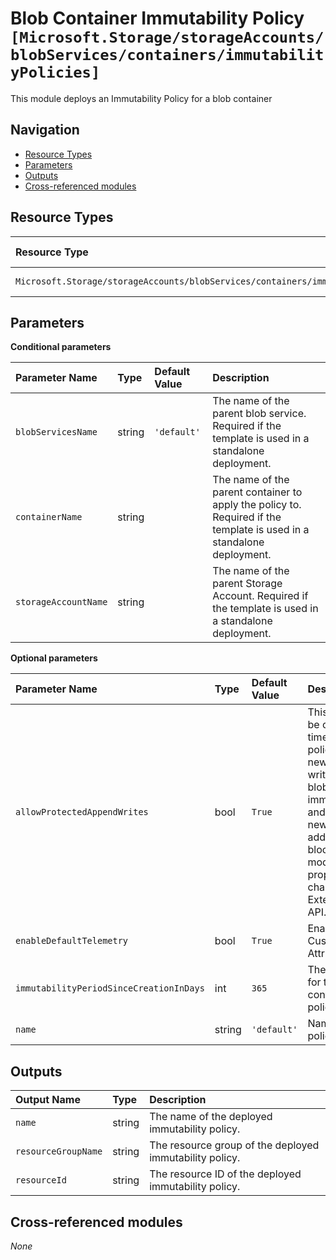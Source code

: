 # Blob Container Immutability Policy `[Microsoft.Storage/storageAccounts/blobServices/containers/immutabilityPolicies]`

This module deploys an Immutability Policy for a blob container

## Navigation

- [Resource Types](#Resource-Types)
- [Parameters](#Parameters)
- [Outputs](#Outputs)
- [Cross-referenced modules](#Cross-referenced-modules)

## Resource Types

| Resource Type | API Version |
| :-- | :-- |
| `Microsoft.Storage/storageAccounts/blobServices/containers/immutabilityPolicies` | [2021-09-01](https://docs.microsoft.com/en-us/azure/templates/Microsoft.Storage/2021-09-01/storageAccounts/blobServices/containers/immutabilityPolicies) |

## Parameters

**Conditional parameters**

| Parameter Name | Type | Default Value | Description |
| :-- | :-- | :-- | :-- |
| `blobServicesName` | string | `'default'` | The name of the parent blob service. Required if the template is used in a standalone deployment. |
| `containerName` | string |  | The name of the parent container to apply the policy to. Required if the template is used in a standalone deployment. |
| `storageAccountName` | string |  | The name of the parent Storage Account. Required if the template is used in a standalone deployment. |

**Optional parameters**

| Parameter Name | Type | Default Value | Description |
| :-- | :-- | :-- | :-- |
| `allowProtectedAppendWrites` | bool | `True` | This property can only be changed for unlocked time-based retention policies. When enabled, new blocks can be written to an append blob while maintaining immutability protection and compliance. Only new blocks can be added and any existing blocks cannot be modified or deleted. This property cannot be changed with ExtendImmutabilityPolicy API. |
| `enableDefaultTelemetry` | bool | `True` | Enable telemetry via the Customer Usage Attribution ID (GUID). |
| `immutabilityPeriodSinceCreationInDays` | int | `365` | The immutability period for the blobs in the container since the policy creation, in days. |
| `name` | string | `'default'` | Name of the immutable policy. |


## Outputs

| Output Name | Type | Description |
| :-- | :-- | :-- |
| `name` | string | The name of the deployed immutability policy. |
| `resourceGroupName` | string | The resource group of the deployed immutability policy. |
| `resourceId` | string | The resource ID of the deployed immutability policy. |

## Cross-referenced modules

_None_
